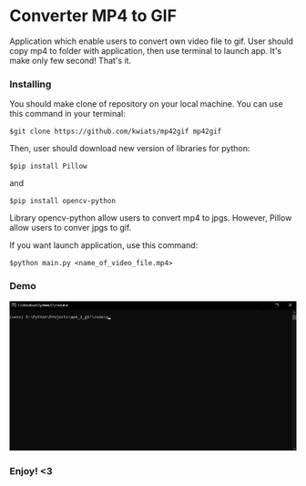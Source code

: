 # Converter MP4 to GIF
Application which enable users to convert own video file to gif. User should copy mp4 to folder with application, then use terminal to launch app. It's make only few second! That's it. 

### Installing


You should make clone of repository on your local machine. You can use this command in your terminal:

    $git clone https://github.com/kwiats/mp42gif mp42gif

Then, user should download new version of libraries for python:
    
    $pip install Pillow

and 

    $pip install opencv-python

Library opencv-python allow users to convert mp4 to jpgs. However, Pillow allow users to conver jpgs to gif.

If you want launch application, use this command:

    $python main.py <name_of_video_file.mp4>

### Demo

![](https://github.com/kwiats/mp42gif/blob/master/images/gif.gif)

### Enjoy! <3
